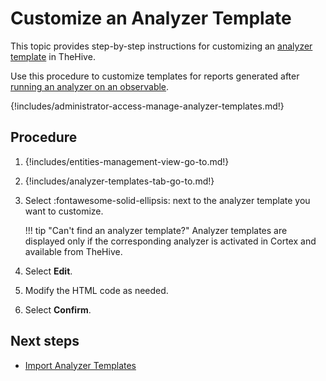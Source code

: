 # Customize an Analyzer Template

This topic provides step-by-step instructions for customizing an [analyzer template](about-analyzer-templates.md) in TheHive.

Use this procedure to customize templates for reports generated after [running an analyzer on an observable](../../user-guides/analyst-corner/cases/observables/run-analyzers-on-an-observable.md).

{!includes/administrator-access-manage-analyzer-templates.md!}

<h2>Procedure</h2>

1. {!includes/entities-management-view-go-to.md!}

2. {!includes/analyzer-templates-tab-go-to.md!}

3. Select :fontawesome-solid-ellipsis: next to the analyzer template you want to customize.

    !!! tip "Can't find an analyzer template?"
        Analyzer templates are displayed only if the corresponding analyzer is activated in Cortex and available from TheHive.

4. Select **Edit**.

5. Modify the HTML code as needed.

6. Select **Confirm**.

<h2>Next steps</h2>

* [Import Analyzer Templates](import-analyzer-templates.md)